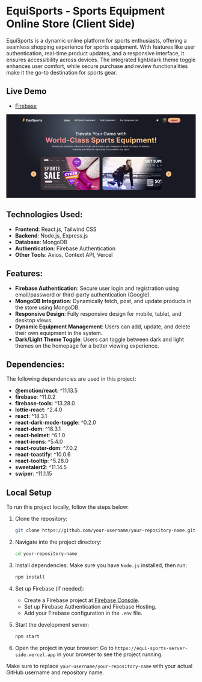 # EquiSports - Sports Equipment Online Store (Client Side)

EquiSports is a dynamic online platform for sports enthusiasts, offering a seamless shopping experience for sports equipment. With features like user authentication, real-time product updates, and a responsive interface, it ensures accessibility across devices. The integrated light/dark theme toggle enhances user comfort, while secure purchase and review functionalities make it the go-to destination for sports gear.

## Live Demo

- [Firebase](https://equisports-1c3a0.web.app/)

![Screenshot](EquiSports.png)

## Technologies Used:

- **Frontend**: React.js, Tailwind CSS
- **Backend**: Node.js, Express.js
- **Database**: MongoDB
- **Authentication**: Firebase Authentication
- **Other Tools**: Axios, Context API, Vercel

## Features:

- **Firebase Authentication**: Secure user login and registration using email/password or third-party authentication (Google).
- **MongoDB Integration**: Dynamically fetch, post, and update products in the store using MongoDB.
- **Responsive Design**: Fully responsive design for mobile, tablet, and desktop views.
- **Dynamic Equipment Management**: Users can add, update, and delete their own equipment in the system.
- **Dark/Light Theme Toggle**: Users can toggle between dark and light themes on the homepage for a better viewing experience.

## Dependencies:

The following dependencies are used in this project:

- **@emotion/react**: ^11.13.5
- **firebase**: ^11.0.2
- **firebase-tools**: ^13.28.0
- **lottie-react**: ^2.4.0
- **react**: ^18.3.1
- **react-dark-mode-toggle**: ^0.2.0
- **react-dom**: ^18.3.1
- **react-helmet**: ^6.1.0
- **react-icons**: ^5.4.0
- **react-router-dom**: ^7.0.2
- **react-toastify**: ^10.0.6
- **react-tooltip**: ^5.28.0
- **sweetalert2**: ^11.14.5
- **swiper**: ^11.1.15

## Local Setup

To run this project locally, follow the steps below:

1. Clone the repository:

   ```bash
   git clone https://github.com/your-username/your-repository-name.git
   ```

2. Navigate into the project directory:

   ```bash
   cd your-repository-name
   ```

3. Install dependencies:
   Make sure you have `Node.js` installed, then run:

   ```bash
   npm install
   ```

4. Set up Firebase (if needed):

   - Create a Firebase project at [Firebase Console](https://console.firebase.google.com/).
   - Set up Firebase Authentication and Firebase Hosting.
   - Add your Firebase configuration in the `.env` file.

5. Start the development server:

   ```bash
   npm start
   ```

6. Open the project in your browser:
   Go to `https://equi-sports-server-side.vercel.app` in your browser to see the project running.

Make sure to replace `your-username/your-repository-name` with your actual GitHub username and repository name.
